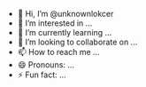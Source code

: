 - 👋 Hi, I’m @unknownlokcer
- 👀 I’m interested in ...
- 🌱 I’m currently learning ...
- 💞️ I’m looking to collaborate on ...
- 📫 How to reach me ...
- 😄 Pronouns: ...
- ⚡ Fun fact: ...

<!---
unknownlokcer/unknownlokcer is a ✨ special ✨ repository because its `README.md` (this file) appears on your GitHub profile.
You can click the Preview link to take a look at your changes.
--->
